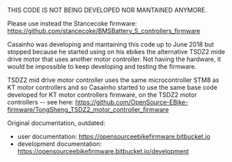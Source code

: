 THIS CODE IS NOT BEING DEVELOPED NOR MANTAINED ANYMORE.

Please use instead the Stancecoke firmware: https://github.com/stancecoke/BMSBattery_S_controllers_firmware

Casainho was developing and mantaining this code up to June 2018 but stopped because he started using on his ebikes the alternative TSDZ2 mide drive motor that uses another motor controller. Not having the hardware, it would be impossible to keep developing and testing the firmware.

TSDZ2 mid drive motor controller uses the same microcontroller STM8 as KT motor controllers and so Casainho started to use the same base code developed for KT motor controllers firmware, on the TSDZ2 motor controllers -- see here: https://github.com/OpenSource-EBike-firmware/TongSheng_TSDZ2_motor_controller_firmware

Original documentation, outdated:
- user documentation: https://opensourceebikefirmware.bitbucket.io
- development documentation: https://opensourceebikefirmware.bitbucket.io/development
